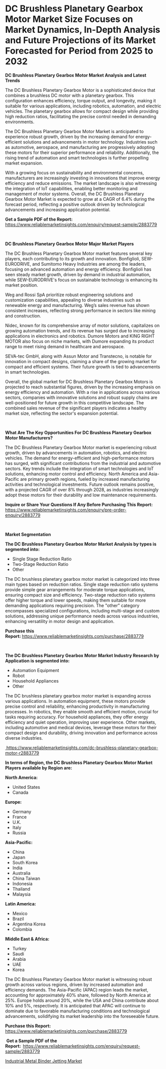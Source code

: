 <p><h1>DC Brushless Planetary Gearbox Motor Market Size Focuses on Market Dynamics, In-Depth Analysis and Future Projections of its Market Forecasted for Period from 2025 to 2032</h1></p><p><strong>DC Brushless Planetary Gearbox Motor Market Analysis and Latest Trends</strong></p>
<p><p>The DC Brushless Planetary Gearbox Motor is a sophisticated device that combines a brushless DC motor with a planetary gearbox. This configuration enhances efficiency, torque output, and longevity, making it suitable for various applications, including robotics, automation, and electric vehicles. The planetary gearbox allows for compact design while providing high reduction ratios, facilitating the precise control needed in demanding environments.</p><p>The DC Brushless Planetary Gearbox Motor Market is anticipated to experience robust growth, driven by the increasing demand for energy-efficient solutions and advancements in motor technology. Industries such as automotive, aerospace, and manufacturing are progressively adopting these motors for their superior performance and reliability. Additionally, the rising trend of automation and smart technologies is further propelling market expansion.</p><p>With a growing focus on sustainability and environmental concerns, manufacturers are increasingly investing in innovations that improve energy efficiency and reduce emissions. The market landscape is also witnessing the integration of IoT capabilities, enabling better monitoring and management of motor systems. Overall, the DC Brushless Planetary Gearbox Motor Market is expected to grow at a CAGR of 6.4% during the forecast period, reflecting a positive outlook driven by technological advancements and increasing application potential.</p></p>
<p><strong>Get a Sample PDF of the Report:&nbsp;</strong> <a href="https://www.reliablemarketinsights.com/enquiry/request-sample/2883779?utm_campaign=3204&utm_medium=2&utm_source=Github&utm_content=ia&utm_term=13032025&utm_id=dc-brushless-planetary-gearbox-motor">https://www.reliablemarketinsights.com/enquiry/request-sample/2883779</a></p>
<p>&nbsp;</p>
<p><strong>DC Brushless Planetary Gearbox Motor Major Market Players</strong></p>
<p><p>The DC Brushless Planetary Gearbox Motor market features several key players, each contributing to its growth and innovation. Bonfiglioli, SEW-EURODRIVE, and Sumitomo Heavy Industries are among the leaders, focusing on advanced automation and energy efficiency. Bonfiglioli has seen steady market growth, driven by demand in industrial automation, while SEW-EURODRIVE's focus on sustainable technology is enhancing its market position.</p><p>Weg and Rossi SpA prioritize robust engineering solutions and customization capabilities, appealing to diverse industries such as renewable energy and manufacturing. Weg’s sales revenue has shown consistent increases, reflecting strong performance in sectors like mining and construction.</p><p>Nidec, known for its comprehensive array of motor solutions, capitalizes on growing automation trends, and its revenue has surged due to increasing applications in electronics and robotics. Dumore Motors and KING RIGHT MOTOR also focus on niche markets, with Dumore expanding its product range to meet rising demand in healthcare and aerospace.</p><p>SEVA-tec GmbH, along with Assun Motor and Transtecno, is notable for innovation in compact designs, claiming a share of the growing market for compact and efficient systems. Their future growth is tied to advancements in smart technologies.</p><p>Overall, the global market for DC Brushless Planetary Gearbox Motors is projected to reach substantial figures, driven by the increasing emphasis on energy efficiency and automation. With a rise in applications across various sectors, companies with innovative solutions and robust supply chains are well-positioned for future growth in this competitive landscape. The combined sales revenue of the significant players indicates a healthy market size, reflecting the sector's expansion potential.</p></p>
<p>&nbsp;</p>
<p><strong>What Are The Key Opportunities For DC Brushless Planetary Gearbox Motor Manufacturers?</strong></p>
<p><p>The DC Brushless Planetary Gearbox Motor market is experiencing robust growth, driven by advancements in automation, robotics, and electric vehicles. The demand for energy-efficient and high-performance motors has surged, with significant contributions from the industrial and automotive sectors. Key trends include the integration of smart technologies and IoT solutions, enhancing motor control and efficiency. North America and Asia-Pacific are primary growth regions, fueled by increased manufacturing activities and technological investments. Future outlook remains positive, with a projected CAGR of over 8% through 2028, as industries increasingly adopt these motors for their durability and low maintenance requirements.</p></p>
<p><strong>Inquire or Share Your Questions If Any Before Purchasing This Report:</strong> <a href="https://www.reliablemarketinsights.com/enquiry/pre-order-enquiry/2883779?utm_campaign=3204&utm_medium=2&utm_source=Github&utm_content=ia&utm_term=13032025&utm_id=dc-brushless-planetary-gearbox-motor">https://www.reliablemarketinsights.com/enquiry/pre-order-enquiry/2883779</a></p>
<p>&nbsp;</p>
<p><strong>Market Segmentation</strong></p>
<p><strong>The DC Brushless Planetary Gearbox Motor Market Analysis by types is segmented into:</strong></p>
<p><ul><li>Single Stage Reduction Ratio</li><li>Two-Stage Reduction Ratio</li><li>Other</li></ul></p>
<p><p>The DC brushless planetary gearbox motor market is categorized into three main types based on reduction ratios. Single stage reduction ratio systems provide simple gear arrangements for moderate torque applications, ensuring compact size and efficiency. Two-stage reduction ratio systems offer higher torque and lower speeds, making them suitable for more demanding applications requiring precision. The "other" category encompasses specialized configurations, including multi-stage and custom solutions, addressing unique performance needs across various industries, enhancing versatility in motor design and application.</p></p>
<p><strong>Purchase this Report:&nbsp;</strong><a href="https://www.reliablemarketinsights.com/purchase/2883779?utm_campaign=3204&utm_medium=2&utm_source=Github&utm_content=ia&utm_term=13032025&utm_id=dc-brushless-planetary-gearbox-motor">https://www.reliablemarketinsights.com/purchase/2883779</a></p>
<p>&nbsp;</p>
<p><strong>The DC Brushless Planetary Gearbox Motor Market Industry Research by Application is segmented into:</strong></p>
<p><ul><li>Automation Equipment</li><li>Robot</li><li>Household Appliances</li><li>Other</li></ul></p>
<p><p>The DC brushless planetary gearbox motor market is expanding across various applications. In automation equipment, these motors provide precise control and reliability, enhancing productivity in manufacturing processes. In robotics, they enable smooth and efficient motion, crucial for tasks requiring accuracy. For household appliances, they offer energy efficiency and quiet operation, improving user experience. Other markets, including automotive and medical devices, leverage these motors for their compact design and durability, driving innovation and performance across diverse industries.</p></p>
<p><a href="https://www.reliablemarketinsights.com/dc-brushless-planetary-gearbox-motor-r2883779?utm_campaign=3204&utm_medium=2&utm_source=Github&utm_content=ia&utm_term=13032025&utm_id=dc-brushless-planetary-gearbox-motor">&nbsp;https://www.reliablemarketinsights.com/dc-brushless-planetary-gearbox-motor-r2883779</a></p>
<p><strong>In terms of Region, the DC Brushless Planetary Gearbox Motor Market Players available by Region are:</strong></p>
<p>
    <p> <strong> North America: </strong>
        <ul>
            <li>United States</li>
            <li>Canada</li>
        </ul>
        </p> 
    <p> <strong> Europe: </strong>
        <ul>
            <li>Germany</li>
            <li>France</li>
            <li>U.K.</li>
            <li>Italy</li>
            <li>Russia</li>
        </ul>
        </p> 
    <p> <strong> Asia-Pacific: </strong>
        <ul>
            <li>China</li>
            <li>Japan</li>
            <li>South Korea</li>
            <li>India</li>
            <li>Australia</li>
            <li>China Taiwan</li>
            <li>Indonesia</li>
            <li>Thailand</li>
            <li>Malaysia</li>
        </ul>
        </p> 
    <p> <strong> Latin America: </strong>
        <ul>
            <li>Mexico</li>
            <li>Brazil</li>
            <li>Argentina Korea</li>
            <li>Colombia</li>
        </ul>
        </p> 
    <p> <strong> Middle East & Africa: </strong>
        <ul>
            <li>Turkey</li>
            <li>Saudi</li>
            <li>Arabia</li>
            <li>UAE</li>
            <li>Korea</li>
        </ul>
    </p>
    </p>
<p><p>The DC Brushless Planetary Gearbox Motor market is witnessing robust growth across various regions, driven by increased automation and efficiency demands. The Asia-Pacific (APAC) region leads the market, accounting for approximately 40% share, followed by North America at 25%. Europe holds around 20%, while the USA and China contribute about 10% and 5%, respectively. It is anticipated that APAC will continue to dominate due to favorable manufacturing conditions and technological advancements, solidifying its market leadership into the foreseeable future.</p></p>
<p><strong>Purchase this Report: </strong><a href="https://www.reliablemarketinsights.com/purchase/2883779?utm_campaign=3204&utm_medium=2&utm_source=Github&utm_content=ia&utm_term=13032025&utm_id=dc-brushless-planetary-gearbox-motor">https://www.reliablemarketinsights.com/purchase/2883779</a></p>
<p>&nbsp;<strong>Get a Sample PDF of the Report:&nbsp;&nbsp;</strong><a href="https://www.reliablemarketinsights.com/enquiry/request-sample/2883779?utm_campaign=3204&utm_medium=2&utm_source=Github&utm_content=ia&utm_term=13032025&utm_id=dc-brushless-planetary-gearbox-motor">https://www.reliablemarketinsights.com/enquiry/request-sample/2883779</a></p>
<p><strong></strong></p>
<p><p><a href="https://github.com/zitanebeibit9/Market-Research-Report-List-1/blob/main/industrial-metal-binder-jetting-market.md?utm_campaign=3204&utm_medium=2&utm_source=Github&utm_content=ia&utm_term=13032025&utm_id=dc-brushless-planetary-gearbox-motor">Industrial Metal Binder Jetting Market</a></p></p>